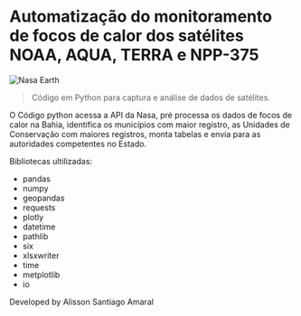 # Automatização do monitoramento de focos de calor dos satélites NOAA, AQUA, TERRA e NPP-375

![Nasa Earth](https://user-images.githubusercontent.com/67293732/150850914-4b996b66-6d4b-4ede-8573-3938702c5da3.JPG)

> Código em Python para captura e análise de dados de satélites.

O Código python acessa a API da Nasa, pré processa os dados de focos de calor na Bahia, identifica os municípios com maior registro, as Unidades de Conservação com maiores registros, monta tabelas e envia para as autoridades competentes no Estado.

Bibliotecas ultilizadas:
* pandas
* numpy
* geopandas
* requests
* plotly
* datetime
* pathlib
* six
* xlsxwriter
* time
* metplotlib
* io

Developed by Alisson Santiago Amaral
